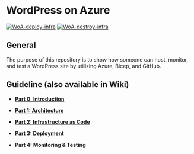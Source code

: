 # WordPress on Azure

[![WoA-deploy-infra](https://github.com/christosgalano/WordPress-on-Azure/actions/workflows/deploy.yaml/badge.svg)](https://github.com/christosgalano/WordPress-on-Azure/actions/workflows/deploy.yaml)
[![WoA-destroy-infra](https://github.com/christosgalano/WordPress-on-Azure/actions/workflows/destroy.yaml/badge.svg)](https://github.com/christosgalano/WordPress-on-Azure/actions/workflows/destroy.yaml)

## General

The purpose of this repository is to show how someone can host, monitor, and test a WordPress site by utilizing Azure, Bicep, and GitHub.

## Guideline (also available in Wiki)

* [**Part 0: Introduction**](docs/Part-0-Introduction.md)

* [**Part 1: Architecture**](docs/Part-1-Architecture.md)

* [**Part 2: Infrastructure as Code**](docs/Part-2-IaC.md)

* [**Part 3: Deployment**](docs/Part-3-Deployment.md)

* **Part 4: Monitoring & Testing**
